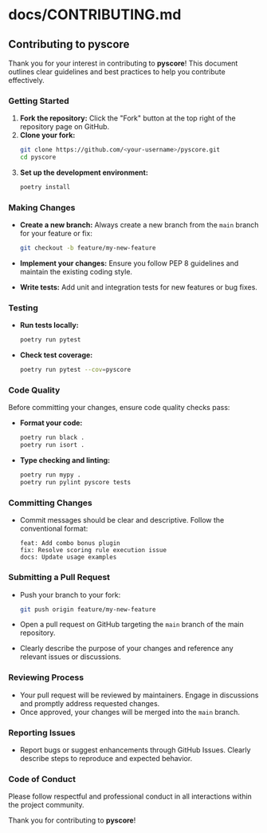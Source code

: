 # docs/CONTRIBUTING.md

## Contributing to pyscore

Thank you for your interest in contributing to **pyscore**! This document outlines clear guidelines and best practices to help you contribute effectively.

### Getting Started

1. **Fork the repository:** Click the "Fork" button at the top right of the repository page on GitHub.
2. **Clone your fork:**
   ```bash
   git clone https://github.com/<your-username>/pyscore.git
   cd pyscore
   ```
3. **Set up the development environment:**
   ```bash
   poetry install
   ```

### Making Changes

- **Create a new branch:** Always create a new branch from the `main` branch for your feature or fix:
  ```bash
  git checkout -b feature/my-new-feature
  ```

- **Implement your changes:** Ensure you follow PEP 8 guidelines and maintain the existing coding style.

- **Write tests:** Add unit and integration tests for new features or bug fixes.

### Testing

- **Run tests locally:**
  ```bash
  poetry run pytest
  ```

- **Check test coverage:**
  ```bash
  poetry run pytest --cov=pyscore
  ```

### Code Quality

Before committing your changes, ensure code quality checks pass:

- **Format your code:**
  ```bash
  poetry run black .
  poetry run isort .
  ```

- **Type checking and linting:**
  ```bash
  poetry run mypy .
  poetry run pylint pyscore tests
  ```

### Committing Changes

- Commit messages should be clear and descriptive. Follow the conventional format:
  ```
  feat: Add combo bonus plugin
  fix: Resolve scoring rule execution issue
  docs: Update usage examples
  ```

### Submitting a Pull Request

- Push your branch to your fork:
  ```bash
  git push origin feature/my-new-feature
  ```

- Open a pull request on GitHub targeting the `main` branch of the main repository.
- Clearly describe the purpose of your changes and reference any relevant issues or discussions.

### Reviewing Process

- Your pull request will be reviewed by maintainers. Engage in discussions and promptly address requested changes.
- Once approved, your changes will be merged into the `main` branch.

### Reporting Issues

- Report bugs or suggest enhancements through GitHub Issues. Clearly describe steps to reproduce and expected behavior.

### Code of Conduct

Please follow respectful and professional conduct in all interactions within the project community.

Thank you for contributing to **pyscore**!
